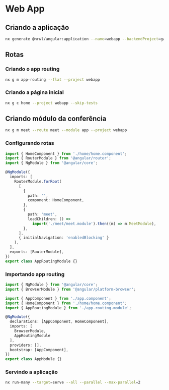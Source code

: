 # Web App

## Criando a aplicação

```sh
nx generate @nrwl/angular:application --name=webapp --backendProject=gateway --e2eTestRunner=none --routing
```
## Rotas

### Criando o app routing

```sh
nx g m app-routing --flat --project webapp
```

### Criando a página inicial

```sh
nx g c home --project webapp --skip-tests
```

## Criando módulo da conferência

```sh
nx g m meet --route meet --module app --project webapp
```


### Configurando rotas

```ts
import { HomeComponent } from './home/home.component';
import { RouterModule } from '@angular/router';
import { NgModule } from '@angular/core';

@NgModule({
  imports: [
    RouterModule.forRoot(
      [
        {
          path: '',
          component: HomeComponent,
        },
        {
          path: 'meet',
          loadChildren: () =>
            import('./meet/meet.module').then((m) => m.MeetModule),
        },
      ],
      { initialNavigation: 'enabledBlocking' }
    ),
  ],
  exports: [RouterModule],
})
export class AppRoutingModule {}
```

### Importando app routing

```ts
import { NgModule } from '@angular/core';
import { BrowserModule } from '@angular/platform-browser';

import { AppComponent } from './app.component';
import { HomeComponent } from './home/home.component';
import { AppRoutingModule } from './app-routing.module';

@NgModule({
  declarations: [AppComponent, HomeComponent],
  imports: [
    BrowserModule,
    AppRoutingModule
  ],
  providers: [],
  bootstrap: [AppComponent],
})
export class AppModule {}
```

### Servindo a aplicação

```sh
nx run-many --target=serve --all --parallel --max-parallel=2
```